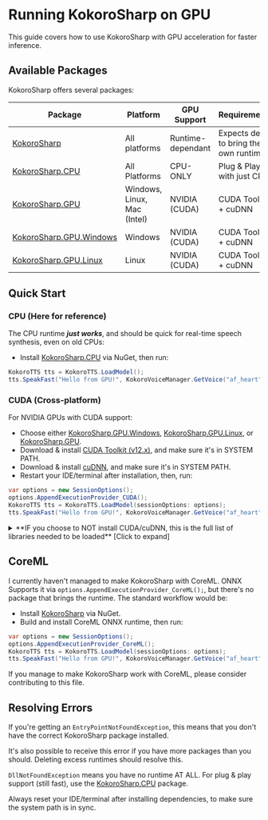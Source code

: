 # Running KokoroSharp on GPU

This guide covers how to use KokoroSharp with GPU acceleration for faster inference.

## Available Packages

KokoroSharp offers several packages:

| Package | Platform | GPU Support | Requirements |
|---------|----------|-------------|--------------|
| [KokoroSharp](https://www.nuget.org/packages/KokoroSharp) | All platforms | Runtime-dependant | Expects devs to bring their own runtime |
| [KokoroSharp.CPU](https://www.nuget.org/packages/KokoroSharp) | All Platforms | CPU-ONLY | Plug & Play with just CPU |
| [KokoroSharp.GPU](https://www.nuget.org/packages/KokoroSharp.GPU) | Windows, Linux, Mac (Intel) | NVIDIA (CUDA) | CUDA Toolkit + cuDNN |
| [KokoroSharp.GPU.Windows](https://www.nuget.org/packages/KokoroSharp.GPU.Windows) | Windows | NVIDIA (CUDA) | CUDA Toolkit + cuDNN |
| [KokoroSharp.GPU.Linux](https://www.nuget.org/packages/KokoroSharp.GPU.Linux) | Linux | NVIDIA (CUDA) | CUDA Toolkit + cuDNN |

## Quick Start

### CPU (Here for reference)

The CPU runtime ***just works***, and should be quick for real-time speech synthesis, even on old CPUs:
- Install [KokoroSharp.CPU](https://www.nuget.org/packages/KokoroSharp.CPU) via NuGet, then run:
```cs
KokoroTTS tts = KokoroTTS.LoadModel();
tts.SpeakFast("Hello from GPU!", KokoroVoiceManager.GetVoice("af_heart"));
```

### CUDA (Cross-platform)

For NVIDIA GPUs with CUDA support:
- Choose either [KokoroSharp.GPU.Windows](https://www.nuget.org/packages/KokoroSharp.GPU.Windows), [KokoroSharp.GPU.Linux](https://www.nuget.org/packages/KokoroSharp.GPU.Linux), or [KokoroSharp.GPU](https://www.nuget.org/packages/KokoroSharp.GPU).
- Download & install [CUDA Toolkit (v12.x)](https://developer.nvidia.com/cuda-12-4-0-download-archive), and make sure it's in SYSTEM PATH.
- Download & install [cuDNN](https://developer.nvidia.com/cudnn), and make sure it's in SYSTEM PATH.
- Restart your IDE/terminal after installation, then, run:
```cs
var options = new SessionOptions();
options.AppendExecutionProvider_CUDA();
KokoroTTS tts = KokoroTTS.LoadModel(sessionOptions: options);
tts.SpeakFast("Hello from GPU!", KokoroVoiceManager.GetVoice("af_heart"));
```

<details>
  <summary> **IF you choose to NOT install CUDA/cuDNN, this is the full list of libraries needed to be loaded** [Click to expand] </summary>
  - cudnn_engines_runtime_compiled64_9.dll <br>
  - cudnn_engines_precompiled64_9.dll <br>
  - cudnn_heuristic64_9.dll <br>
  - cudnn_graph64_9.dll <br>
  - cublasLt64_12.dll <br>
  - cudnn_adv64_9.dll <br>
  - cudnn_ops64_9.dll <br>
  - cublas64_12.dll <br>
  - cudart64_12.dll <br>
  - cufft64_11.dll <br>
  - cudnn64_9.dll <br>
</details>



## CoreML

I currently haven't managed to make KokoroSharp with CoreML. ONNX Supports it via `options.AppendExecutionProvider_CoreML();`, but there's no package that brings the runtime.
The standard workflow would be:
- Install [KokoroSharp](https://www.nuget.org/packages/KokoroSharp) via NuGet.
- Build and install CoreML ONNX runtime, then run:
```cs
var options = new SessionOptions();
options.AppendExecutionProvider_CoreML();
KokoroTTS tts = KokoroTTS.LoadModel(sessionOptions: options);
tts.SpeakFast("Hello from GPU!", KokoroVoiceManager.GetVoice("af_heart"));
```

If you manage to make KokoroSharp work with CoreML, please consider contributing to this file.


## Resolving Errors

If you're getting an `EntryPointNotFoundException`, this means that you don't have the correct KokoroSharp package installed.

It's also possible to receive this error if you have more packages than you should. Deleting excess runtimes should resolve this.

`DllNotFoundException` means you have no runtime AT ALL. For plug & play support (still fast), use the [KokoroSharp.CPU](https://www.nuget.org/packages/KokoroSharp.CPU) package.

Always reset your IDE/terminal after installing dependencies, to make sure the system path is in sync.
